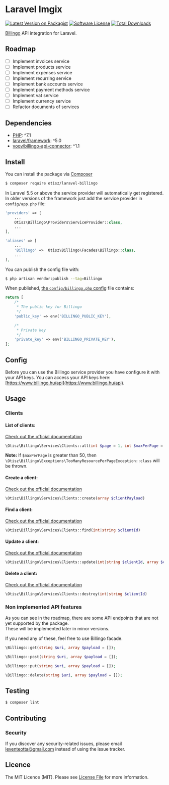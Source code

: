 # Laravel Imgix

[![Latest Version on Packagist][shield-packagist]][link-packagist]
[![Software License][shield-license]](LICENSE.md)
[![Total Downloads][shield-downloads]][link-packagist]

[Billingo](https://www.billingo.hu) API integration for Laravel.

## Roadmap
- [ ] Implement invoices service
- [ ] Implement products service
- [ ] Implement expenses service
- [ ] Implement recurring service
- [ ] Implement bank accounts service
- [ ] Implement payment methods service
- [ ] Implement vat service
- [ ] Implement currency service
- [ ] Refactor documents of services

## Dependencies

- [PHP](https://secure.php.net): ^7.1
- [laravel/framework](https://github.com/laravel/framework): ^5.0
- [voov/billingo-api-connector](https://github.com/voov/Billingo-API-Connector): ^1.1

## Install

You can install the package via [Composer](https://getcomposer.org/)
```bash
$ composer require otisz/laravel-billingo
```

In Laravel 5.5 or above the service provider will automatically get registered. In older versions of the framework just add the service provider in `config/app.php` file:
```php
'providers' => [
    ...
    Otisz\Billingo\Providers\ServiceProvider::class,
    ...
],

'aliases' => [
    ...
    'Billingo' =>  Otisz\Billingo\Facades\Billingo::class,
    ...
],
```

You can publish the config file with:
```bash
$ php artisan vendor:publish --tag=Billingo
```

When published, [the `config/billingo.php` config](config/billingo.php) file contains:

```php
return [
    /*
     * The public key for Billingo
     */
    'public_key' => env('BILLINGO_PUBLIC_KEY'),

    /*
     * Private key
     */
    'private_key' => env('BILLINGO_PRIVATE_KEY'),
];
```

## Config

Before you can use the Billingo service provider you have configure it with your API keys. You can access your API keys here: [https://www.billingo.hu/api](https://www.billingo.hu/api).
    
## Usage

### Clients

#### List of clients:
[Check out the official documentation](https://billingo.readthedocs.io/en/latest/clients/#list-of-clients)
```php
\Otisz\Billingo\Services\Clients::all(int $page = 1, int $maxPerPage = 20)
```
**Note:** If `$maxPerPage` is greater than 50, then `\Otisz\Billingo\Exceptions\TooManyResourcePerPageException::class` will be thrown.

#### Create a client:
[Check out the official documentation](https://billingo.readthedocs.io/en/latest/clients/#create-a-client)
```php
\Otisz\Billingo\Services\Clients::create(array $clientPayload)
```

#### Find a client:
[Check out the official documentation](https://billingo.readthedocs.io/en/latest/clients/#list-of-clients)
```php
\Otisz\Billingo\Services\Clients::find(int|string $clientId)
```

#### Update a client:
[Check out the official documentation](https://billingo.readthedocs.io/en/latest/clients/#update-a-client)
```php
\Otisz\Billingo\Services\Clients::update(int|string $clientId, array $clientPayload)
```

#### Delete a client:
[Check out the official documentation](https://billingo.readthedocs.io/en/latest/clients/#delete-client)
```php
\Otisz\Billingo\Services\Clients::destroy(int|string $clientId)
```

### Non implemented API features

As you can see in the roadmap, there are some API endpoints that are not yet supported by the package. \
These will be implemented later in minor versions.

If you need any of these, feel free to use Billingo facade.

```php
\Billingo::get(string $uri, array $payload = []);

\Billingo::post(string $uri, array $payload = []);

\Billingo::put(string $uri, array $payload = []);

\Billingo::delete(string $uri, array $payload = []);
```
    
## Testing

``` bash
$ composer lint
```

## Contributing

### Security

If you discover any security-related issues, please email [leventeotta@gmail.com](mailto:leventeotta@gmail.com) instead of using the issue tracker.

## Licence

The MIT Licence (MIT). Please see [License File](LICENSE.md) for more information.

[shield-packagist]: https://img.shields.io/packagist/v/otisz/laravel-billingo.svg?style=flat-square
[shield-license]: https://img.shields.io/badge/license-MIT-brightgreen.svg?style=flat-square
[shield-downloads]: https://img.shields.io/packagist/dt/otisz/laravel-billingo.svg?style=flat-square

[link-packagist]: https://packagist.org/packages/otisz/laravel-billingo